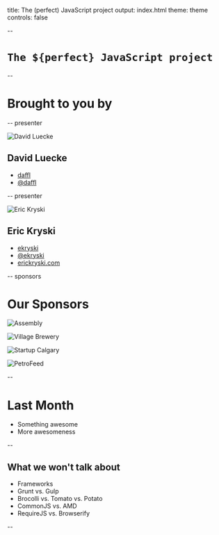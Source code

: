 title: The (perfect) JavaScript project
output: index.html
theme: theme
controls: false

--

# `The ${perfect} JavaScript project`

--

# Brought to you by

-- presenter

![David Luecke](http://gravatar.com/avatar/a14850281f19396480bdba4aab2d52ef?s=200)

## David Luecke

* [<i class="fa fa-github"></i> daffl](https://github.com/daffl)
* [<i class="fa fa-twitter"></i> @daffl](http://twitter.com/daffl)

-- presenter

![Eric Kryski](http://gravatar.com/avatar/23aba778a7daae99348aeb0728cf4aec?s=200)

## Eric Kryski

* [<i class="fa fa-github"></i> ekryski](https://github.com/ekryski)
* [<i class="fa fa-twitter"></i> @ekryski](http://twitter.com/ekryski)
* [<i class="fa fa-home"></i> erickryski.com](http://erickryski.com)

-- sponsors

# Our Sponsors

![Assembly](img/sponsors/assembly_logo.png)

![Village Brewery](img/sponsors/village_brewery_logo.png)

![Startup Calgary](img/sponsors/startup_calgary_logo.png)

![PetroFeed](img/sponsors/petrofeed_logo.png)

--

# Last Month

* Something awesome
* More awesomeness

--

## What we won't talk about

- Frameworks
- Grunt vs. Gulp
- Brocolli vs. Tomato vs. Potato
- CommonJS vs. AMD
- RequireJS vs. Browserify

--

<div style="width: 100%; height: 100%; background: url('img/es6_all_the_things.jpg') center center no-repeat; background-size: contain;"></div>

--

## What we will also talk about

- Git and GitHub
- Feature branches, versioning and milestones
- Pull requests and code review
- Code quality checking
- Build steps
- Folder layout
- Continuous integration
- Deployment

--

## Git

--

## GitHub

### Use it

--

## Modules

#### The [__N__ode __P__ackage __M__anager](https://npmjs.org)

- currently hosts ~130,000 modules
- easy to use (`npm install <package>`)
- easy to publish (`npm publish`)
- use it with anything (folders, tarballs, git repositories)

#### [ES6 modules](http://www.2ality.com/2014/09/es6-modules-final.html)

- Finalized module syntax of the next version of JavaScript

```javascript
import $ from 'jQuery';

export default function myPlugin() {
  this.html('Hello world');
}

$.fn.myPlugin = myPlugin;
```

--

## package.json

CommonJS specification for describing JavaScript packages can be scaffolded running `npm init`

```json
{
	"name": "perfect-instaface",
	"version": "0.1.0",
	"author": "YYCJS <people@yycjs.com>",
	"description": "The perfect package.json",
	"scripts": {
		"test": "mocha test",
		"start": "node lib/main.js"
	},
	"main": "./lib/main.js",
	"repository": {
		"type": "git",
		"url": "https://github.com/yycjs/perfect-javascript"
	},
	"dependencies": {
		"somePackage": "> 1.0.0"
	},
	"devDependencies": {
		"some-dev-only-package":  "*"
	},
	"license": "MIT"
}
```

--

## [JSHint](http://jshint.com/)

JSHint is a community-driven tool to detect errors and potential problems in JavaScript code and to enforce your team's coding conventions. Can help avoid common pitfalls like

- [Global variable leaks](https://github.com/DmitryBaranovskiy/raphael/issues/934)
- Double equals
- Unused and redeclared variables
- Deprecated syntax (e.g. `with`)
- Maximum allowed complexity
- Expected indentation
- Missing semicolons

---

## Continuous Integration

- Use source control management system (SCM) - e.g. Git - to trigger builds
- Run JSHint, reports, tests, build, deploy or other tools on each SCM change
- Popular open source CI servers:
	- [Jenkins](http://jenkins-ci.org/): Probably most popular CI server, formerly Hudson
	- [CruiseControl](http://cruisecontrol.sourceforge.net/): CI framework initially by Thoughtworks
- Proprietary: [TravisCI](http://travis-ci.org) (free for open source), [Codeship](https://codeship.com/), [CircleCI](https://circleci.com/), [PhantomCI](https://phantomci.com/) (Docker), [AppVeyor](http://appveyor.com) (Windows)

--

# Next Month

* Something awesome
* More awesomeness
